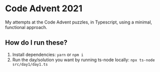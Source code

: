 # Code Advent 2021

My attempts at the Code Advent puzzles, in Typescript, using a minimal, functional approach.

## How do I run these?

1. Install dependencies: `yarn` or `npm i`
2. Run the day/solution you want by running ts-node locally: `npx ts-node src/day1/day1.ts`